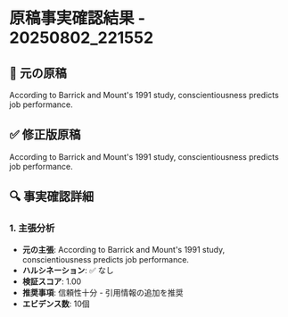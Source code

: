 # 原稿事実確認結果 - 20250802_221552

## 📝 元の原稿
According to Barrick and Mount's 1991 study, conscientiousness predicts job performance.

## ✅ 修正版原稿
According to Barrick and Mount's 1991 study, conscientiousness predicts job performance.

## 🔍 事実確認詳細

### 1. 主張分析
- **元の主張**: According to Barrick and Mount's 1991 study, conscientiousness predicts job performance.
- **ハルシネーション**: ✅ なし
- **検証スコア**: 1.00
- **推奨事項**: 信頼性十分 - 引用情報の追加を推奨
- **エビデンス数**: 10個

